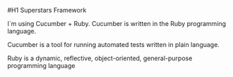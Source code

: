 #H1 Superstars Framework

I`m using Cucumber + Ruby. Cucumber is written in the Ruby programming language. 

Cucumber is a tool for running automated tests written in plain language.

Ruby is a dynamic, reflective, object-oriented, general-purpose programming language